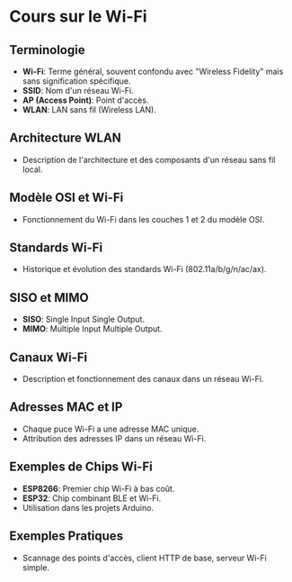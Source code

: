 # Cours sur le Wi-Fi

## Terminologie
- **Wi-Fi**: Terme général, souvent confondu avec "Wireless Fidelity" mais sans signification spécifique.
- **SSID**: Nom d'un réseau Wi-Fi.
- **AP (Access Point)**: Point d'accès.
- **WLAN**: LAN sans fil (Wireless LAN).

## Architecture WLAN
- Description de l'architecture et des composants d'un réseau sans fil local.

## Modèle OSI et Wi-Fi
- Fonctionnement du Wi-Fi dans les couches 1 et 2 du modèle OSI.

## Standards Wi-Fi
- Historique et évolution des standards Wi-Fi (802.11a/b/g/n/ac/ax).

## SISO et MIMO
- **SISO**: Single Input Single Output.
- **MIMO**: Multiple Input Multiple Output.

## Canaux Wi-Fi
- Description et fonctionnement des canaux dans un réseau Wi-Fi.

## Adresses MAC et IP
- Chaque puce Wi-Fi a une adresse MAC unique.
- Attribution des adresses IP dans un réseau Wi-Fi.

## Exemples de Chips Wi-Fi
- **ESP8266**: Premier chip Wi-Fi à bas coût.
- **ESP32**: Chip combinant BLE et Wi-Fi.
- Utilisation dans les projets Arduino.

## Exemples Pratiques
- Scannage des points d'accès, client HTTP de base, serveur Wi-Fi simple.

